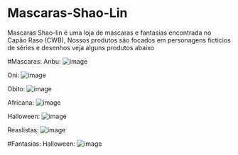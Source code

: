 # Mascaras-Shao-Lin
Mascaras Shao-lin é uma loja de mascaras e fantasias encontrada no Capão Raso (CWB), Nossos produtos são focados em personagens ficticios de séries e desenhos veja alguns produtos abaixo

#Mascaras:
Anbu: ![image](https://github.com/user-attachments/assets/aeeb26a4-6f78-479d-9afe-505b906e0b14)

Oni: ![image](https://github.com/user-attachments/assets/de79448e-f53e-433f-abb5-e9e905864bbf)

Obito: ![image](https://github.com/user-attachments/assets/d2ea1631-a52b-42ff-9924-e0d2a4ee5d76)

Africana: ![image](https://github.com/user-attachments/assets/7ff27f68-00c7-4fde-a9c9-c62b9dadb384)

Halloween: ![image](https://github.com/user-attachments/assets/19d536a9-5421-4c73-af62-887b1877c579)

Reaslistas: ![image](https://github.com/user-attachments/assets/a0ce7c1b-3f26-4a06-887a-f32661463471)

#Fantasias:
Halloween: ![image](https://github.com/user-attachments/assets/b464dc13-dbe1-4b7c-9d17-d2bc4716c209)
